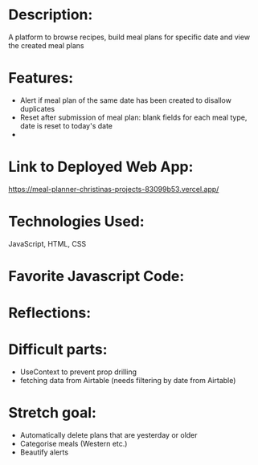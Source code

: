 # Description:
A platform to browse recipes, build meal plans for specific date and view the created meal plans

# Features:
- Alert if meal plan of the same date has been created to disallow duplicates
- Reset after submission of meal plan: blank fields for each meal type, date is reset to today's date
- 

# Link to Deployed Web App:
https://meal-planner-christinas-projects-83099b53.vercel.app/ 

# Technologies Used: 
JavaScript, HTML, CSS

# Favorite Javascript Code:

# Reflections:

# Difficult parts:
- UseContext to prevent prop drilling
- fetching data from Airtable (needs filtering by date from Airtable)

# Stretch goal:
- Automatically delete plans that are yesterday or older
- Categorise meals (Western etc.)
- Beautify alerts